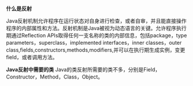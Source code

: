 **什么是反射**  

Java反射机制允许程序在运行状态对自身进行检查，或者自审，并且能直接操作程序的内部属性和方法。反射机制是Java被视为动态语言的关键。允许程序执行期通过Reflection APIs取得任何一支名称的类的内部信息，包括package，type parameters，superclass，implemented interfaces，inner classes，outer class,fields,constructors,methods,modifiers,并可以在执行期生成实例，变更field，或者调用方法。  

**Java反射中需要的类**
Java的类反射所需要的类不多，分别是Field，Constructor，Method，Class，Object。